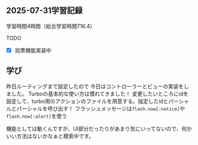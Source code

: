 ## 2025-07-31学習記録
学習時間4時間（総合学習時間716.4）

TODO
- [x] 投票機能実装中


## 学び
昨日ルーティングまで設定したので
今日はコントローラーとビューの実装をしました。
Turboの基本的な使い方は慣れてきました！
変更したいところにidを設定して、turbo用のアクションのファイルを用意する。指定したidとパーシャルとパーシャルを呼び出す！
フラッシュメッセージは`flash.now[:notice]`や`flash.now[:alert]`を使う

機能としては動くんですが、UI部分だったりがあまり気にいってないので、何かいい方法はないかなぁと模索中です。
